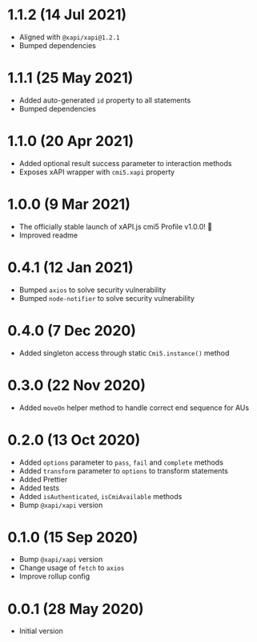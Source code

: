 # 1.1.2 (14 Jul 2021)

- Aligned with `@xapi/xapi@1.2.1`
- Bumped dependencies

# 1.1.1 (25 May 2021)

- Added auto-generated `id` property to all statements
- Bumped dependencies

# 1.1.0 (20 Apr 2021)

- Added optional result success parameter to interaction methods
- Exposes xAPI wrapper with `cmi5.xapi` property

# 1.0.0 (9 Mar 2021)

- The officially stable launch of xAPI.js cmi5 Profile v1.0.0! 🎉
- Improved readme

# 0.4.1 (12 Jan 2021)

- Bumped `axios` to solve security vulnerability
- Bumped `node-notifier` to solve security vulnerability

# 0.4.0 (7 Dec 2020)

- Added singleton access through static `Cmi5.instance()` method

# 0.3.0 (22 Nov 2020)

- Added `moveOn` helper method to handle correct end sequence for AUs

# 0.2.0 (13 Oct 2020)

- Added `options` parameter to `pass`, `fail` and `complete` methods
- Added `transform` parameter to `options` to transform statements
- Added Prettier
- Added tests
- Added `isAuthenticated`, `isCmiAvailable` methods
- Bump `@xapi/xapi` version

# 0.1.0 (15 Sep 2020)

- Bump `@xapi/xapi` version
- Change usage of `fetch` to `axios`
- Improve rollup config

# 0.0.1 (28 May 2020)

- Initial version
